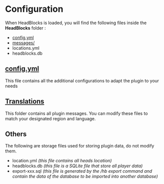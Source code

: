 # Configuration

When HeadBlocks is loaded, you will find the following files inside the **HeadBlocks** folder :

* [config.yml](./config.md)
* [messages/](./translations.md)
* locations.yml
* headblocks.db

## [config.yml](./config.md)

This file contains all the additional configurations to adapt the plugin to your needs

## [Translations](./translations.md)

This folder contains all plugin messages. You can modify these files to match your designated region and language.

## Others

The following are storage files used for storing plugin data, do not modify them.

* location.yml _(this file contains all heads location)_
* headblocks.db _(this file is a SQLite file that store all player data)_
* export-xxx.sql _(this file is generated by the /hb export command and contain the data of the database to be imported into another database)_